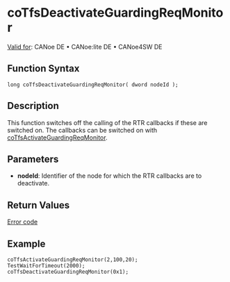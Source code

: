 # coTfsDeactivateGuardingReqMonitor

[Valid for](../../../../Shared/FeatureAvailability.md): CANoe DE • CANoe:lite DE • CANoe4SW DE

## Function Syntax

```plaintext
long coTfsDeactivateGuardingReqMonitor( dword nodeId );
```

## Description

This function switches off the calling of the RTR callbacks if these are switched on. The callbacks can be switched on with [coTfsActivateGuardingReqMonitor](CAPLfunctionCoTfsActivateGuardingReqMonitor.md).

## Parameters

- **nodeId**: Identifier of the node for which the RTR callbacks are to deactivate.

## Return Values

[Error code](../CAPLfunctionsCANopenNLTFSErrorCodes.md)

## Example

```plaintext
coTfsActivateGuardingReqMonitor(2,100,20);
TestWaitForTimeout(2000);
coTfsDeactivateGuardingReqMonitor(0x1);
```
